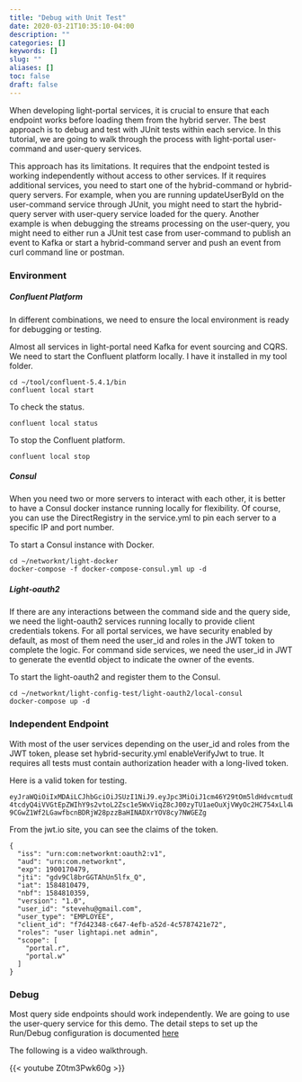 ```yaml
---
title: "Debug with Unit Test"
date: 2020-03-21T10:35:10-04:00
description: ""
categories: []
keywords: []
slug: ""
aliases: []
toc: false
draft: false
---
```


When developing light-portal services, it is crucial to ensure that each endpoint works before loading them from the hybrid server. The best approach is to debug and test with JUnit tests within each service. In this tutorial, we are going to walk through the process with light-portal user-command and user-query services. 

This approach has its limitations. It requires that the endpoint tested is working independently without access to other services. If it requires additional services, you need to start one of the hybrid-command or hybrid-query servers. For example, when you are running updateUserById on the user-command service through JUnit, you might need to start the hybrid-query server with user-query service loaded for the query. Another example is when debugging the streams processing on the user-query, you might need to either run a JUnit test case from user-command to publish an event to Kafka or start a hybrid-command server and push an event from curl command line or postman. 


### Environment


##### Confluent Platform

In different combinations, we need to ensure the local environment is ready for debugging or testing. 

Almost all services in light-portal need Kafka for event sourcing and CQRS. We need to start the Confluent platform locally. I have it installed in my tool folder. 

```
cd ~/tool/confluent-5.4.1/bin
confluent local start
```

To check the status.


```
confluent local status
```

To stop the Confluent platform.


```
confluent local stop
```

##### Consul

When you need two or more servers to interact with each other, it is better to have a Consul docker instance running locally for flexibility. Of course, you can use the DirectRegistry in the service.yml to pin each server to a specific IP and port number. 

To start a Consul instance with Docker.

```
cd ~/networknt/light-docker
docker-compose -f docker-compose-consul.yml up -d
```

##### Light-oauth2

If there are any interactions between the command side and the query side, we need the light-oauth2 services running locally to provide client credentials tokens. For all portal services, we have security enabled by default, as most of them need the user_id and roles in the JWT token to complete the logic. For command side services, we need the user_id in JWT to generate the eventId object to indicate the owner of the events.

To start the light-oauth2 and register them to the Consul. 

```
cd ~/networknt/light-config-test/light-oauth2/local-consul
docker-compose up -d
```

### Independent Endpoint

With most of the user services depending on the user_id and roles from the JWT token, please set hybrid-security.yml enableVerifyJwt to true. It requires all tests must contain authorization header with a long-lived token. 

Here is a valid token for testing. 

```
eyJraWQiOiIxMDAiLCJhbGciOiJSUzI1NiJ9.eyJpc3MiOiJ1cm46Y29tOm5ldHdvcmtudDpvYXV0aDI6djEiLCJhdWQiOiJ1cm46Y29tLm5ldHdvcmtudCIsImV4cCI6MTkwMDE3MDQ3OSwianRpIjoiZ2R2OUNsOGJyR0dUQWhVbjVsZnhfUSIsImlhdCI6MTU4NDgxMDQ3OSwibmJmIjoxNTg0ODEwMzU5LCJ2ZXJzaW9uIjoiMS4wIiwidXNlcl9pZCI6InN0ZXZlaHVAZ21haWwuY29tIiwidXNlcl90eXBlIjoiRU1QTE9ZRUUiLCJjbGllbnRfaWQiOiJmN2Q0MjM0OC1jNjQ3LTRlZmItYTUyZC00YzU3ODc0MjFlNzIiLCJyb2xlcyI6InVzZXIgbGlnaHRhcGkubmV0IGFkbWluIiwic2NvcGUiOlsicG9ydGFsLnIiLCJwb3J0YWwudyJdfQ.rZOj27je8e6HEb1XvIm34zDjVUUaBUHXqvTyQWnw2va1Xbe2_6nX0hk7VqNpdIWUL5-4tcdyQ4iVVGtEpZWIhY9s2vtoL2Zsc1e5WxViqZ8cJ00zyTU1aeOuXjVWyOc2HC754xLl4WS0se6TEpi8Xs5gVrczaNvuvnrVns1KC2q_0cN574EGmT8Fbi3EP3j_kMVXf_m7NdxaV2PREbY_bejlgqsH6bWE0CSIgt4olAlgIZUHifZ7mFElXdek7MZ2ywaAitmoyMWYgUhPzoX_EYcCgrusU2KrOFfm-9CGwZ1Wf2LGawfbcnBDRjW28pzzBaHINADXrYOV8cy7NWGEZg
```

From the jwt.io site, you can see the claims of the token. 

```
{
  "iss": "urn:com:networknt:oauth2:v1",
  "aud": "urn:com.networknt",
  "exp": 1900170479,
  "jti": "gdv9Cl8brGGTAhUn5lfx_Q",
  "iat": 1584810479,
  "nbf": 1584810359,
  "version": "1.0",
  "user_id": "stevehu@gmail.com",
  "user_type": "EMPLOYEE",
  "client_id": "f7d42348-c647-4efb-a52d-4c5787421e72",
  "roles": "user lightapi.net admin",
  "scope": [
    "portal.r",
    "portal.w"
  ]
}
```

### Debug

Most query side endpoints should work independently. We are going to use the user-query service for this demo. The detail steps to set up the Run/Debug configuration is documented [here](https://doc.networknt.com/tutorial/common/debug/idea/)

The following is a video walkthrough. 


{{< youtube Z0tm3Pwk60g >}}

